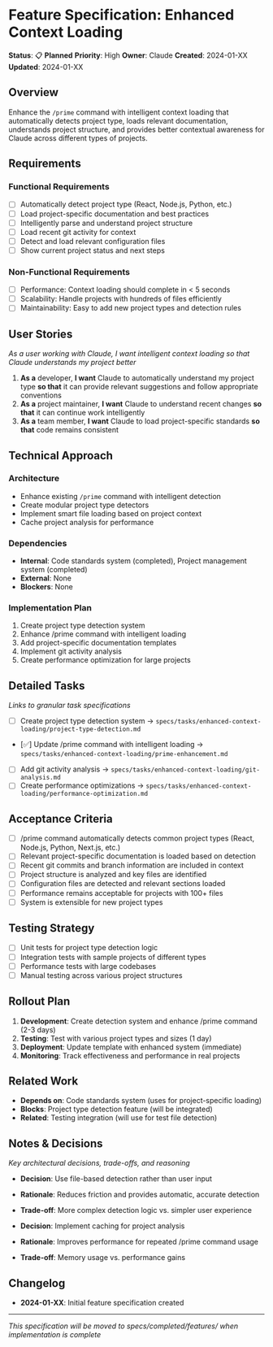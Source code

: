 # Feature Specification: Enhanced Context Loading

**Status**: 📋 **Planned**
**Priority**: High
**Owner**: Claude
**Created**: 2024-01-XX
**Updated**: 2024-01-XX

## Overview

Enhance the `/prime` command with intelligent context loading that automatically detects project type, loads relevant documentation, understands project structure, and provides better contextual awareness for Claude across different types of projects.

## Requirements

### Functional Requirements

- [ ] Automatically detect project type (React, Node.js, Python, etc.)
- [ ] Load project-specific documentation and best practices
- [ ] Intelligently parse and understand project structure
- [ ] Load recent git activity for context
- [ ] Detect and load relevant configuration files
- [ ] Show current project status and next steps

### Non-Functional Requirements

- [ ] Performance: Context loading should complete in < 5 seconds
- [ ] Scalability: Handle projects with hundreds of files efficiently
- [ ] Maintainability: Easy to add new project types and detection rules

## User Stories

_As a user working with Claude, I want intelligent context loading so that Claude understands my project better_

1. **As a** developer, **I want** Claude to automatically understand my project type **so that** it can provide relevant suggestions and follow appropriate conventions
2. **As a** project maintainer, **I want** Claude to understand recent changes **so that** it can continue work intelligently
3. **As a** team member, **I want** Claude to load project-specific standards **so that** code remains consistent

## Technical Approach

### Architecture

- Enhance existing `/prime` command with intelligent detection
- Create modular project type detectors
- Implement smart file loading based on project context
- Cache project analysis for performance

### Dependencies

- **Internal**: Code standards system (completed), Project management system (completed)
- **External**: None
- **Blockers**: None

### Implementation Plan

1. Create project type detection system
2. Enhance /prime command with intelligent loading
3. Add project-specific documentation templates
4. Implement git activity analysis
5. Create performance optimization for large projects

## Detailed Tasks

_Links to granular task specifications_

- [ ] Create project type detection system → `specs/tasks/enhanced-context-loading/project-type-detection.md`
- [✅] Update /prime command with intelligent loading → `specs/tasks/enhanced-context-loading/prime-enhancement.md`
- [ ] Add git activity analysis → `specs/tasks/enhanced-context-loading/git-analysis.md`
- [ ] Create performance optimizations → `specs/tasks/enhanced-context-loading/performance-optimization.md`

## Acceptance Criteria

- [ ] /prime command automatically detects common project types (React, Node.js, Python, Next.js, etc.)
- [ ] Relevant project-specific documentation is loaded based on detection
- [ ] Recent git commits and branch information are included in context
- [ ] Project structure is analyzed and key files are identified
- [ ] Configuration files are detected and relevant sections loaded
- [ ] Performance remains acceptable for projects with 100+ files
- [ ] System is extensible for new project types

## Testing Strategy

- [ ] Unit tests for project type detection logic
- [ ] Integration tests with sample projects of different types
- [ ] Performance tests with large codebases
- [ ] Manual testing across various project structures

## Rollout Plan

1. **Development**: Create detection system and enhance /prime command (2-3 days)
2. **Testing**: Test with various project types and sizes (1 day)
3. **Deployment**: Update template with enhanced system (immediate)
4. **Monitoring**: Track effectiveness and performance in real projects

## Related Work

- **Depends on**: Code standards system (uses for project-specific loading)
- **Blocks**: Project type detection feature (will be integrated)
- **Related**: Testing integration (will use for test file detection)

## Notes & Decisions

_Key architectural decisions, trade-offs, and reasoning_

- **Decision**: Use file-based detection rather than user input
- **Rationale**: Reduces friction and provides automatic, accurate detection
- **Trade-off**: More complex detection logic vs. simpler user experience

- **Decision**: Implement caching for project analysis
- **Rationale**: Improves performance for repeated /prime command usage
- **Trade-off**: Memory usage vs. performance gains

## Changelog

- **2024-01-XX**: Initial feature specification created

---

_This specification will be moved to specs/completed/features/ when implementation is complete_

